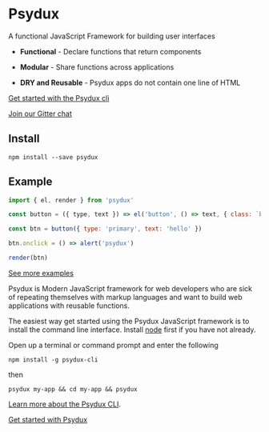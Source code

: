 # Psydux

A functional JavaScript Framework for building user interfaces

- __Functional__ - Declare functions that return components

- __Modular__ - Share functions across applications

- __DRY and Reusable__ - Psydux apps do not contain one line of HTML

[Get started with the Psydux cli](https://github.com/timurtu/psydux-cli)

[Join our Gitter chat](https://gitter.im/psydux-framework/Lobby?utm_source=share-link&utm_medium=link&utm_campaign=share-link)

## Install

```
npm install --save psydux
```

## Example

```javascript
import { el, render } from 'psydux'

const button = ({ type, text }) => el('button', () => text, { class: `btn btn-${type}` })

const btn = button({ type: 'primary', text: 'hello' })

btn.onclick = () => alert('psydux')

render(btn)
```

[See more examples](https://github.com/timurtu/psydux/tree/master/examples)

Psydux is Modern JavaScript framework for web developers who are sick of repeating themselves with markup languages and want to build web applications with reusable functions.

The easiest way get started using the Psydux JavaScript framework is to install the command line interface. Install [node](https://nodejs.org)
first if you have not already.

Open up a terminal or command prompt and enter the following

```
npm install -g psydux-cli
```

then

```
psydux my-app && cd my-app && psydux
```

[Learn more about the Psydux CLI](https://github.com/timurtu/psydux-cli).

[Get started with Psydux](docs/getting-started.md)
